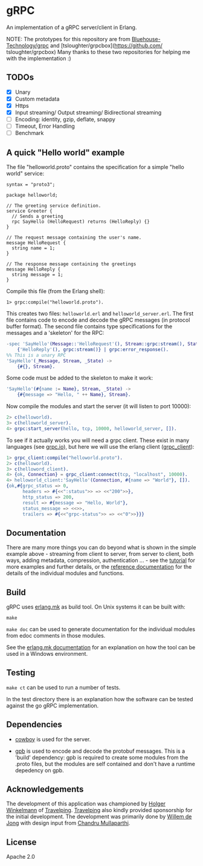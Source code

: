 # gRPC

An implementation of a gRPC server/client in Erlang.

NOTE: The prototypes for this repository are from [Bluehouse-Technology/grpc](https://github.com/Bluehouse-Technology/grpc) and [tsloughter/grpcbox](https://github.com/ tsloughter/grpcbox) Many thanks to these two repositories for helping me with the implementation :)

## TODOs

- [x] Unary
- [x] Custom metadata
- [x] Https
- [x] Input streaming/ Output streaming/ Bidirectional streaming
- [ ] Encoding: identity, gzip, deflate, snappy
- [ ] Timeout, Error Handling
- [ ] Benchmark

## A quick "Hello world" example

The file "helloworld.proto" contains the specification for a simple "hello
world" service:

```
syntax = "proto3";

package helloworld;

// The greeting service definition.
service Greeter {
  // Sends a greeting
  rpc SayHello (HelloRequest) returns (HelloReply) {}
}

// The request message containing the user's name.
message HelloRequest {
  string name = 1;
}

// The response message containing the greetings
message HelloReply {
  string message = 1;
}
```

Compile this file (from the Erlang shell):
```
1> grpc:compile("helloworld.proto").
```
This creates two files: `helloworld.erl`  and `helloworld_server.erl`. The
first file contains code to encode and decode the gRPC messages (in
protocol buffer format). The second file contains type specifications for
the messages and a 'skeleton' for the RPC:

```erlang
-spec 'SayHello'(Message::'HelloRequest'(), Stream::grpc:stream(), State::any()) ->
    {'HelloReply'(), grpc:stream()} | grpc:error_response().
%% This is a unary RPC
'SayHello'(_Message, Stream, _State) ->
    {#{}, Stream}.
```

Some code must be added to the skeleton to make it work:

```erlang
'SayHello'(#{name := Name}, Stream, _State) ->
    {#{message => "Hello, " ++ Name}, Stream}.
```

Now compile the modules and start the server (it will listen to port 10000):

```erlang
2> c(helloworld).
3> c(helloworld_server).
4> grpc:start_server(hello, tcp, 10000, helloworld_server, []).
```

To see if it actually works you will need a grpc client. These exist in
many languages (see [grpc.io](https://grpc.io)), but here we will use the
erlang client
([grpc_client](https://github.com/Bluehouse-Technology/grpc_client)):

```erlang
1> grpc_client:compile("helloworld.proto").
2> c(helloworld).
3> c(helloword_client).
4> {ok, Connection} = grpc_client:connect(tcp, "localhost", 10000).
4> helloworld_client:'SayHello'(Connection, #{name => "World"}, []).
{ok,#{grpc_status => 0,
      headers => #{<<":status">> => <<"200">>},
      http_status => 200,
      result => #{message => "Hello, World"},
      status_message => <<>>,
      trailers => #{<<"grpc-status">> => <<"0">>}}}
```

## Documentation
There are many more things you can do beyond what is shown in the simple
example above - streaming from client to server,
from server to client, both ways, adding metadata, compression,
authentication ... - see the
[tutorial](/doc/tutorial.md) for more examples and further details, or the
[reference
documentation](https://github.com/Bluehouse-Technology/grpc/wiki/gRPC-reference-documentation)
for the details of the
individual modules and functions.

## Build
gRPC uses [erlang.mk](https://erlang.mk/) as build tool. On Unix systems it can be built
with:

```
make
```

`make doc` can be used to generate documentation for the individual
modules from edoc comments in those modules.

See the [erlang.mk documentation](https://erlang.mk/guide/installation.html#_on_windows) for
an explanation on how the tool can be used in a Windows environment.

## Testing
`make ct` can be used to run a number of tests.

In the test directory there is an explanation how the software can be
tested against the go gRPC implementation.

## Dependencies

- [cowboy](https://github.com/ninenines/cowboy) is used for the server.

- [gpb](https://github.com/tomas-abrahamsson/gpb) is used to encode and
  decode the protobuf messages. This is a 'build' dependency: gpb is
  required to create some modules from the .proto files, but the modules
  are self contained and don't have a runtime depedency on gpb.


## Acknowledgements

The development of this application was championed by [Holger Winkelmann](https://github.com/hwinkel) of [Travelping](https://github.com/travelping). [Travelping](https://github.com/travelping) also kindly provided sponsorship for the initial development. The development was primarily done by [Willem de Jong](https://github.com/willemdj) with design input from [Chandru Mullaparthi](https://github.com/cmullaparthi).

## License

Apache 2.0

